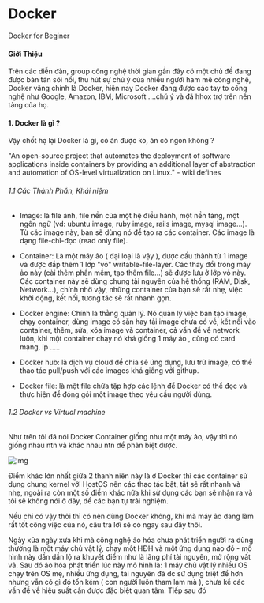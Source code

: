 # Docker

Docker for Beginer

#### Giới Thiệu

Trên các diễn đàn, group công nghệ thời gian gần đây có một chủ đề đang được bàn tán sôi nổi, thu hút sự chú ý của nhiều người ham mê công nghệ, Docker vâng chính là
Docker, hiện nay Docker đang được các tay to công nghệ như Google, Amazon, IBM, Microsoft ....chú ý và đã hhox trợ trên nền tảng của họ.

#### 1. Docker là gì ?

Vậy chốt hạ lại Docker là gì, có ăn được ko, ăn có ngon không ?

"An open-source project that automates the deployment of software applications inside containers by providing an additional layer of 
abstraction and automation of OS-level virtualization on Linux." - wiki defines

###### 1.1 Các Thành Phần, Khái niệm

- Image: là file ảnh, file nền của một hệ điều hành, một nền tảng, một ngôn ngữ (vd: ubuntu image, ruby image, rails image, mysql image…). Từ các image này, bạn sẽ dùng nó để tạo ra các container.
Các image là dạng file-chỉ-đọc (read only file).

- Container: Là một máy ảo ( đại loại là vậy ), được cấu thành từ 1 image và được đắp thêm 1 lớp "vỏ" writable-file-layer. Các thay đổi trong máy ảo này (cài thêm phần mềm, tạo thêm file…) sẽ được lưu ở lớp vỏ này.
Các container này sẽ dùng chung tài nguyên của hệ thống (RAM, Disk, Network…), chính nhờ vậy, những container của bạn sẽ rất nhẹ, việc khởi động, kết nối, tương tác sẽ rất nhanh gọn.

- Docker engine: Chính là thằng quản lý. Nó quản lý việc bạn tạo image, chạy container, dùng image có sẵn hay tải image chưa có về, 
kết nối vào container, thêm, sửa, xóa image và container, cả vấn đề về network luôn, khi một container chạy nó khá giống 1 máy ảo , cũng có card mạng, ip .....

- Docker hub: là dịch vụ cloud để chia sẻ ứng dụng, lưu trữ image, có thể thao tác pull/push với các images khá giống với githup.

- Docker file: là một file chứa tập hợp các lệnh để Docker có thể đọc và thực hiện để đóng gói một image theo yêu cầu người dùng.

###### 1.2 Docker vs Virtual machine

Như trên tôi đã nói Docker Container giống như một máy ảo, vậy thì nó giống nhau ntn và khác nhau ntn để phân biệt được.

![img](http://image.prntscr.com/image/a499820cb7ce4d428c38dfbcecffd23d.png "img")

Điểm khác lớn nhất giữa 2 thanh niên này là ở Docker thì các container sử dụng chung kernel với HostOS nên các thao tác bật, tắt sẽ rất nhanh và nhẹ, ngoài ra còn một số điểm khác nữa khi sử dụng các bạn sẽ nhận ra và tôi sẽ không nói ở đây, để các bạn tự trải nghiệm.

Nếu chỉ có vậy thôi thì có nên dùng Docker không, khi mà máy ảo đang làm rất tốt công việc của nó, câu trả lời sẽ có ngay sau đây thôi.

Ngày xửa ngày xưa khi mà công nghệ ảo hóa chưa phát triển người ra dùng thường là một máy chủ vật lý, chạy một HĐH và một ứng dụng nào đó - mô hình này dần dần lộ ra khuyết điểm như là lãng phí tài nguyên, mở rộng vất vả. Sau đó ảo hóa phát triển lúc này mô hình là: 1 máy chủ vật lý nhiều OS chạy trên OS mẹ, nhiều ứng dụng, tài nguyên đã dc sử dụng triệt để hơn
nhưng vẫn có gì đó tốn kém ( con người luôn tham lam mà ), chưa kể các vấn đề về hiệu suất cần được đặc biệt quan tâm. Tiếp sau đó 
